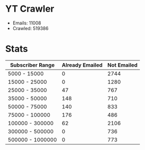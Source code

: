 # YT Crawler
- Emails: 11008
- Crawled: 519386

# Stats
| Subscriber Range  | Already Emailed | Not Emailed |
|-------|-------|-------|
| 5000 - 15000 | 0 | 2744 |
| 15000 - 25000 | 0 | 1280 |
| 25000 - 35000 | 47 | 767 |
| 35000 - 50000 | 148 | 710 |
| 50000 - 75000 | 140 | 833 |
| 75000 - 100000 | 176 | 486 |
| 100000 - 300000 | 62 | 2106 |
| 300000 - 500000 | 0 | 736 |
| 500000 - 1000000 | 0 | 773 |
